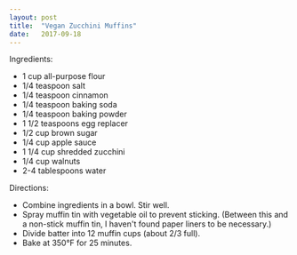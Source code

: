 ```yaml
---
layout: post
title:  "Vegan Zucchini Muffins"
date:   2017-09-18
---
```


Ingredients:

  * 1 cup all-purpose flour
  * 1/4 teaspoon salt
  * 1/4 teaspoon cinnamon
  * 1/4 teaspoon baking soda
  * 1/4 teaspoon baking powder
  * 1 1/2 teaspoons egg replacer
  * 1/2 cup brown sugar
  * 1/4 cup apple sauce
  * 1 1/4 cup shredded zucchini
  * 1/4 cup walnuts
  * 2-4 tablespoons water

Directions:

  * Combine ingredients in a bowl.  Stir well.
  * Spray muffin tin with vegetable oil to prevent sticking.  (Between this and a non-stick muffin tin, I haven't found paper liners to be necessary.)
  * Divide batter into 12 muffin cups (about 2/3 full).
  * Bake at 350&deg;F for 25 minutes.
